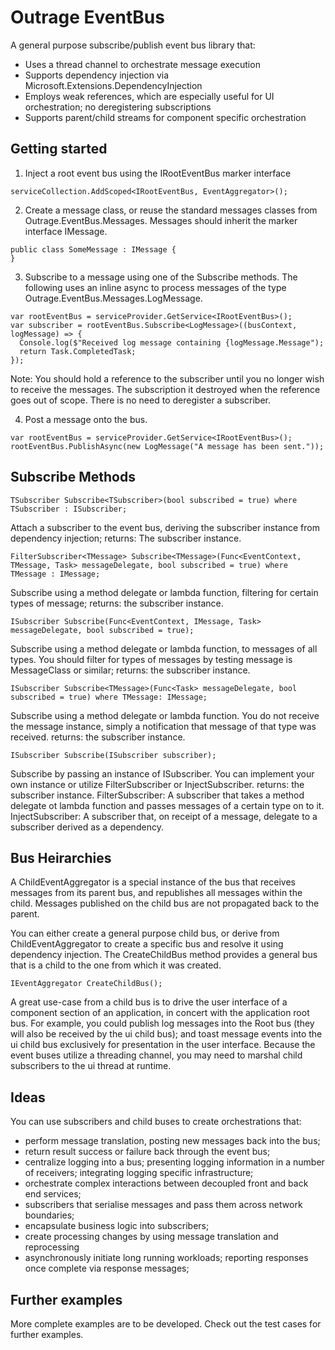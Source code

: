 # Outrage EventBus

A general purpose subscribe/publish event bus library that:
* Uses a thread channel to orchestrate message execution
* Supports dependency injection via Microsoft.Extensions.DependencyInjection
* Employs weak references, which are especially useful for UI orchestration; no deregistering subscriptions
* Supports parent/child streams for component specific orchestration

## Getting started

1. Inject a root event bus using the IRootEventBus marker interface
```
serviceCollection.AddScoped<IRootEventBus, EventAggregator>();
```

2. Create a message class, or reuse the standard messages classes from Outrage.EventBus.Messages.  Messages should inherit the marker interface IMessage.
```
public class SomeMessage : IMessage {
}
```

3. Subscribe to a message using one of the Subscribe methods.  The following uses an inline async to process messages of the type Outrage.EventBus.Messages.LogMessage.

```
var rootEventBus = serviceProvider.GetService<IRootEventBus>();
var subscriber = rootEventBus.Subscribe<LogMessage>((busContext, logMessage) => {
  Console.log($"Received log message containing {logMessage.Message");
  return Task.CompletedTask;
});
```
Note: You should hold a reference to the subscriber until you no longer wish to receive the messages.  The subscription it destroyed when the reference goes out of scope.  There is no need to deregister a subscriber.

4. Post a message onto the bus.
```
var rootEventBus = serviceProvider.GetService<IRootEventBus>();
rootEventBus.PublishAsync(new LogMessage("A message has been sent."));
```
## Subscribe Methods
```
TSubscriber Subscribe<TSubscriber>(bool subscribed = true) where TSubscriber : ISubscriber;
```
Attach a subscriber to the event bus, deriving the subscriber instance from dependency injection;
returns: The subscriber instance.

```
FilterSubscriber<TMessage> Subscribe<TMessage>(Func<EventContext, TMessage, Task> messageDelegate, bool subscribed = true) where TMessage : IMessage;
```
Subscribe using a method delegate or lambda function, filtering for certain types of message;
returns: the subscriber instance.

```
ISubscriber Subscribe(Func<EventContext, IMessage, Task> messageDelegate, bool subscribed = true);
```
Subscribe using a method delegate or lambda function, to messages of all types.  You should filter for types of messages by testing message is MessageClass or similar;
returns: the subscriber instance.

```
ISubscriber Subscribe<TMessage>(Func<Task> messageDelegate, bool subscribed = true) where TMessage: IMessage;
```
Subscribe using a method delegate or lambda function.  You do not receive the message instance, simply a notification that message of that type was received.
returns: the subscriber instance.

```
ISubscriber Subscribe(ISubscriber subscriber);
```
Subscribe by passing an instance of ISubscriber.  You can implement your own instance or utilize FilterSubscriber or InjectSubscriber.
returns: the subscriber instance.
FilterSubscriber: A subscriber that takes a method delegate ot lambda function and passes messages of a certain type on to it.
InjectSubscriber: A subscriber that, on receipt of a message, delegate to a subscriber derived as a dependency.

## Bus Heirarchies
A ChildEventAggregator is a special instance of the bus that receives messages from its parent bus, and republishes all messages within the child.  Messages published on the child bus are not propagated back to the parent.

You can either create a general purpose child bus, or derive from ChildEventAggregator to create a specific bus and resolve it using dependency injection.
The CreateChildBus method provides a general bus that is a child to the one from which it was created.
```
IEventAggregator CreateChildBus();
```  

A great use-case from a child bus is to drive the user interface of a component section of an application, in concert with the application root bus.  For example, you could publish log messages into the Root bus (they will also be received by the ui child bus); and toast message events into the ui child bus exclusively for presentation in the user interface.  Because the event buses utilize a threading channel, you may need to marshal child subscribers to the ui thread at runtime.

## Ideas
You can use subscribers and child buses to create orchestrations that:
* perform message translation, posting new messages back into the bus;
* return result success or failure back through the event bus;
* centralize logging into a bus; presenting logging information in a number of receivers; integrating logging specific infrastructure;
* orchestrate complex interactions between decoupled front and back end services;
* subscribers that serialise messages and pass them across network boundaries;
* encapsulate business logic into subscribers;
* create processing changes by using message translation and reprocessing
* asynchronously initiate long running workloads; reporting responses once complete via response messages;

## Further examples
More complete examples are to be developed.  Check out the test cases for further examples.
